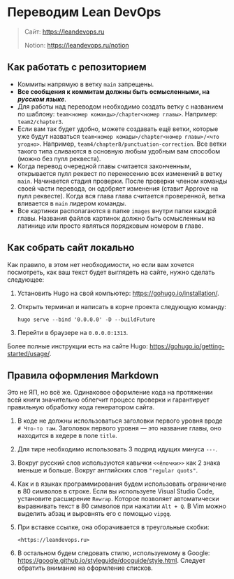 # Переводим Lean DevOps

> Сайт: <https://leandevops.ru>
>
> Notion: <https://leandevops.ru/notion>

## Как работать с репозиторием

-  Коммиты напрямую в ветку `main` запрещены.
-  **Все сообщения к коммитам должны быть осмысленными, на _русском языке_**.
-  Для работы над переводом необходимо создать ветку с названием по шаблону:
   `team<номер команды>/chapter<номер главы>`. Например: `team2/chapter3`.
-  Если вам так будет удобно, можете создавать ещё ветки, которые уже будут
   назваться `team<номер комады>/chapter<номер главы>/<что угодно>`. Например,
   `team4/chapter8/punctuation-correction`. Все ветки такого типа сливаются в
   основную любым удобным вам способом (можно без пулл реквеста).
-  Когда перевод очередной главы считается законченным, открывается пулл
   реквест по перенесению всех изменений в ветку `main`. Начинается стадия
   проверки.  После проверки членом команды своей части перевода, он одобряет
   изменения (ставит Approve на пулл реквесте). Когда вся глава глава считается
   проверенной, ветка вливается в `main` лидером команды.
-  Все картинки располагаются в папке `images` внутри папки каждой главы.
   Названия файлов картинок должно быть осмысленным на латинице или просто
   являться порядковым номером в главе.

## Как собрать сайт локально

Как правило, в этом нет необходимости, но если вам хочется посмотреть, как ваш
текст будет выглядеть на сайте, нужно сделать следующее:

1.  Установить Hugo на свой компьютер: https://gohugo.io/installation/.
1.  Открыть терминал и написать в корне проекта следующую команду:

        hugo serve --bind '0.0.0.0' -D --buildFuture

1.  Перейти в браузере на `0.0.0.0:1313`.

Более полные инструкции есть на сайте Hugo:
<https://gohugo.io/getting-started/usage/>.

## Правила оформления Markdown

Это не ЯП, но всё же. Одинаковое оформление кода на протяжении всей книги
значительно облегчит процесс проверки и гарантирует правильную обработку кода
генератором сайта.

1.  В коде не должны использоваться заголовки первого уровня вроде `# Что-то
    там`. Заголовок первого уровня — это название главы, оно находится в хедере
    в поле `title`.
1.  Для тире необходимо использовать 3 подряд идущих минуса `---`.
1.  Вокруг русский слов используются кавычки `<<ёлочки>>` как 2 знака меньше и
    больше. Вокруг английских слов `"regular quots"`.
1.  Как и в языках программирования будем использовать ограничение в 80
    символов в строке. Если вы используете Visual Studio Code, установите
    расширение `Rewrap`. Которое позволяет автоматически выравнивать текст в 80
    символов при нажатии `Alt + Q`. В Vim можно выделить абзац и выровнять его
    с помощью `vipgq`.
1.  При вставке ссылке, она оборачивается в треугольные скобки:

        <https://leandevops.ru>

1.  В остальном будем следовать стилю, используемому в Google:
    <https://google.github.io/styleguide/docguide/style.html>. Следует обратить
    внимание на оформление списков.

